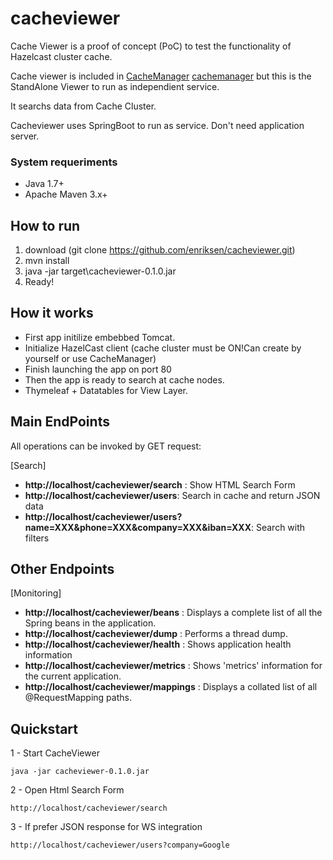 # cacheviewer

Cache Viewer is a proof of concept (PoC) to test the functionality of Hazelcast cluster cache.

Cache viewer is included in [CacheManager] [cachemanager] but this is the StandAlone Viewer to run as independient service.

It searchs data from Cache Cluster.

Cacheviewer uses SpringBoot to run as service. Don't need application server.

### System requeriments
- Java 1.7+
- Apache Maven 3.x+

## How to run

1. download (git clone https://github.com/enriksen/cacheviewer.git)
2. mvn install
3. java -jar target\cacheviewer-0.1.0.jar
4. Ready!
 
## How it works
* First app initilize embebbed Tomcat. 
* Initialize HazelCast client (cache cluster must be ON!Can create by yourself or use CacheManager)
* Finish launching the app on port 80
* Then the app is ready to search at cache nodes.
* Thymeleaf + Datatables for View Layer.


## Main EndPoints

All operations can be invoked by GET request:

[Search]
* **http://localhost/cacheviewer/search** : Show HTML Search Form
* **http://localhost/cacheviewer/users**: Search in cache and return JSON data
* **http://localhost/cacheviewer/users?name=XXX&phone=XXX&company=XXX&iban=XXX**: Search with filters


## Other Endpoints

[Monitoring]
* **http://localhost/cacheviewer/beans** : Displays a complete list of all the Spring beans in the application.
* **http://localhost/cacheviewer/dump** : Performs a thread dump.
* **http://localhost/cacheviewer/health** : Shows application health information
* **http://localhost/cacheviewer/metrics** : Shows 'metrics' information for the current application.
* **http://localhost/cacheviewer/mappings** : Displays a collated list of all @RequestMapping paths.



## Quickstart

1 - Start CacheViewer
```
java -jar cacheviewer-0.1.0.jar
```

2 - Open Html Search Form
```
http://localhost/cacheviewer/search
```

3 - If prefer JSON response for WS integration
```
http://localhost/cacheviewer/users?company=Google
```



[cachemanager]: <https://github.com/enriksen/cachemanager>
